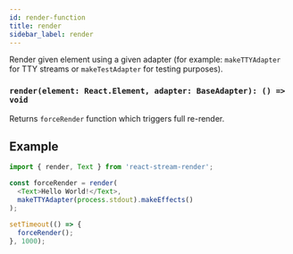 ```yaml
---
id: render-function
title: render
sidebar_label: render
---
```


Render given element using a given adapter (for example: `makeTTYAdapter` for TTY streams or `makeTestAdapter` for testing purposes).

### `render(element: React.Element, adapter: BaseAdapter): () => void`

Returns `forceRender` function which triggers full re-render.

## Example

```js
import { render, Text } from 'react-stream-render';

const forceRender = render(
  <Text>Hello World!</Text>,
  makeTTYAdapter(process.stdout).makeEffects()
);

setTimeout(() => {
  forceRender();
}, 1000);
```
